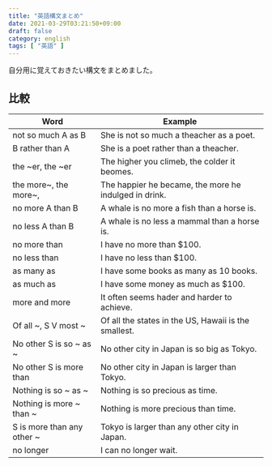 ```yaml
---
title: "英語構文まとめ"
date: 2021-03-29T03:21:50+09:00
draft: false
category: english
tags: [ "英語" ]
---
```


自分用に覚えておきたい構文をまとめました。

<!--more-->

## 比較

| Word                       | Example                                               |
| -------------------------- | ----------------------------------------------------- |
| not so much A as B         | She is not so much a theacher as a poet.              |
| B rather than A            | She is a poet rather than a theacher.                 |
| the ~er, the ~er           | The higher you climeb, the colder it beomes.          |
| the more~, the more~,      | The happier he became, the more he indulged in drink. |
| no more A than B           | A whale is no more a fish than a horse is.            |
| no less A than B           | A whale is no less a mammal than a horse is.          |
| no more than               | I have no more than $100.                             |
| no less than               | I have no less than $100.                             |
| as many as                 | I have some books as many as 10 books.                |
| as much as                 | I have some money as much as $100.                    |
| more and more              | It often seems hader and harder to achieve.           |
| Of all ~, S V most ~       | Of all the states in the US, Hawaii is the smallest.  |
| No other S is so ~ as ~    | No other city in Japan is so big as Tokyo.            |
| No other S is more than    | No other city in Japan is larger than Tokyo.          |
| Nothing is so ~ as ~       | Nothing is so precious as time.                       |
| Nothing is more ~ than ~   | Nothing is more precious than time.                   |
| S is more than any other ~ | Tokyo is larger than any other city in Japan.         |
| no longer                  | I can no longer wait.                                 |

